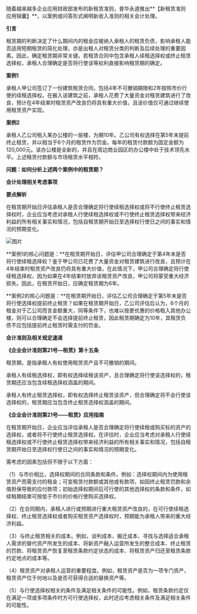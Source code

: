 随着越来越多企业应用财政部发布的新租赁准则，普华永道推出**【新租赁准则应用锦囊】**，以案例或问答形式阐明新收入准则的相关会计处理。
 
**引言**

租赁期的判断决定了什么期间内的租金应被纳入承租人的租赁负债，影响承租人能否适用短期租赁的简化处理，亦是出租人对租赁分类的判断及后续处理的重要因素。因此，确定租赁期非常关键。若租赁合同中包含承租人续租选择权或终止租赁选择权，承租人合理确定是否将行使该等权利直接影响租赁期的确定。

**案例1**

承租人甲公司签订了一份建筑租赁合同，包括4年不可撤销期限和2年按照市价行使的续租选择权。在搬入该建筑之前，承租人花费了大量资金对租赁建筑进行了改良，预计在4年结束时租赁资产改良仍将具有重大价值，且该价值仅可通过继续使用租赁资产实现。

**案例2**

承租人乙公司租入某办公楼的一层楼，为期10年。乙公司有权选择在第5年末提前终止租赁，并以相当于6个月的租赁作为罚金。每年的租赁付款额为固定金额为120,000元。该办公楼是全新的，并且在周边商业园区的办公楼中处于技术领先水平。上述租赁付款额与市场租赁水平相符。

**问题：如何分析上述两个案例中的租赁期？**

**会计处理相关考虑事项**

**要点解析**

在租赁期开始日评估承租人是否合理确定将行使续租选择权或将不行使终止租赁选择权时，企业应当考虑对承租人行使续租选择权或不行使终止租赁选择权带来经济利益的所有相关事实和情况，包括自租赁期开始日至选择权行使日之间的事实和情况的预期变化。

![图片](https://mmbiz.qpic.cn/mmbiz_png/PQxKQXhW3ibJ3forTjsWWLpDTWPibtyjjfsyy3HVrgHHyFrcdCf5KZ8d2rXZaHa7tBwPMj6W8AJY96pibNQEK7E2g/640?wx_fmt=png&tp=webp&wxfrom=5&wx_lazy=1&wx_co=1)

**案例1的核心问题是：**在租赁期开始日，评估甲公司合理确定于第4年末是否将行使续租选择权？鉴于甲公司已花费了大量资金对租赁建筑进行改良，且预计在4年结束时租赁资产改良仍将具有重大价值，在此情况下，甲公司合理确定将行使续租选择权，因为如果在4年结束时放弃该租赁资产改良，甲公司将蒙受重大经济损失。因此，在租赁开始日，应确定租赁期为6年。

**案例2的核心问题是：**在租赁期开始日，评估乙公司合理确定于第5年末是否将行使选择权提前终止租赁？如果在租赁期开始日，乙公司评估后认为，6个月的租金对于乙公司而言金额重大，同等条件下，也难以按更优惠的价格租入其他办公楼，则可以合理确定不会选择提前终止租赁，因此租赁期确定为10年，其租赁负债不应包括提前终止租赁时需支付的罚金。

**会计准则及相关规定速递**

**《企业会计准则第21号—租赁》第十五条**

租赁期，是指承租人有权使用租赁资产且不可撤销的期间。

承租人有续租选择权，即有权选择续租该资产，且合理确定将行使该选择权的，租赁期还应当包含续租选择权涵盖的期间。

承租人有终止租赁选择权，即有权选择终止租赁该资产，但合理确定将不会行使该选择权的，租赁期应当包含终止租赁选择权涵盖的期间。

**《企业会计准则第21号——租赁》应用指南**

在租赁期开始日，企业应当评估承租人是否合理确定将行使续租或购买标的资产的选择权，或者将不行使终止租赁选择权。在评估时，企业应当考虑对承租人行使续租选择权或不行使终止租赁选择权带来经济利益的所有相关事实和情况，包括自租赁期开始日至选择权行使日之间的事实和情况的预期变化。

需考虑的因素包括但不限于以下方面：

（1）与市价相比，选择权期间的合同条款和条件。例如：选择权期间内为使用租赁资产而需支付的租金；可变租赁付款额或其他或有款项，如因终止租赁罚款和余值担保导致的应付款项；初始选择权期间后可行使的其他选择权的条款和条件，如续租期结束可按低于市价的价格行使购买选择权。

（2）在合同期内，承租人进行或预期进行重大租赁资产改良的，在可行使续租选择权、终止租赁选择权或者购买租赁资产选择权时，预期能为承租人带来的重大经济利益。

（3）与终止租赁相关的成本。例如，谈判成本、搬迁成本、寻找与选择适合承租人需求的替代资产所发生的成本、将新资产融入运营所发生的整合成本、终止租赁的罚款、将租赁资产恢复至租赁条款约定状态的成本、将租赁资产归还至租赁条款约定地点的成本等。

（4）租赁资产对承租人运营的重要程度。例如，租赁资产是否为一项专门资产，租赁资产位于何地以及是否可获得合适的替换资产等。

（5）与行使选择权相关的条件及满足相关条件的可能性。例如，租赁条款约定仅在满足一项或多项条件时方可行使选择权，此时还应考虑相关条件及满足相关条件的可能性。